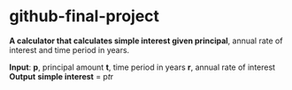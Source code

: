 # github-final-project

**A calculator that calculates simple interest given principal**, annual rate of interest and time period in years.

**Input**:
   **p**, principal amount
   **t**, time period in years
   **r**, annual rate of interest
**Output**
   **simple interest** = p*t*r
